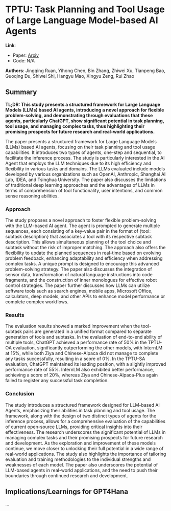 <!--- Created using: ('gpt-4',) --->
<!--- Reviewed: False --->
# TPTU: Task Planning and Tool Usage of Large Language Model-based AI Agents

**Link**:
- Paper: [Arxiv](http://arxiv.org/pdf/2308.03427v1)
- Code: N/A

**Authors**: Jingqing Ruan, Yihong Chen, Bin Zhang, Zhiwei Xu, Tianpeng Bao, Guoqing Du, Shiwei Shi, Hangyu Mao, Xingyu Zeng, Rui Zhao

## Summary

**TL;DR: This study presents a structured framework for Large Language Models (LLMs) based AI agents, introducing a novel approach for flexible problem-solving, and demonstrating through evaluations that these agents, particularly ChatGPT, show significant potential in task planning, tool usage, and managing complex tasks, thus highlighting their promising prospects for future research and real-world applications.**

The paper presents a structured framework for Large Language Models (LLMs) based AI agents, focusing on their task planning and tool usage capabilities. It introduces two types of agents, one-step and sequential, to facilitate the inference process. The study is particularly interested in the AI Agent that employs the LLM techniques due to its high efficiency and flexibility in various tasks and domains. The LLMs evaluated include models developed by various organizations such as OpenAI, Anthropic, Shanghai AI Lab, IDEA, and Tsinghua University. The paper also discusses the limitations of traditional deep learning approaches and the advantages of LLMs in terms of comprehension of tool functionality, user intentions, and common sense reasoning abilities.

### Approach

The study proposes a novel approach to foster flexible problem-solving with the LLM-based AI agent. The agent is prompted to generate multiple sequences, each consisting of a key-value pair in the format of {tool: subtask description} that associates a tool with its respective subtask description. This allows simultaneous planning of the tool choice and subtask without the risk of improper matching. The approach also offers the flexibility to update the planned sequences in real-time based on evolving problem feedback, enhancing adaptability and efficiency when addressing complex tasks. A unique prompt is designed to encourage this advanced problem-solving strategy. The paper also discusses the integration of sensor data, transformation of natural language instructions into code fragments, and the construction of inner monologues for effective robot control strategies. The paper further discusses how LLMs can utilize software tools such as search engines, mobile apps, Microsoft Office, calculators, deep models, and other APIs to enhance model performance or complete complex workflows.
### Results

The evaluation results showed a marked improvement when the tool-subtask pairs are generated in a unified format compared to separate generation of tools and subtasks. In the evaluation of end-to-end ability of multiple tools, ChatGPT achieved a performance rate of 50% in the TPTU-OA evaluation, significantly outperforming the other models, with InternLM at 15%, while both Ziya and Chinese-Alpaca did not manage to complete any tasks successfully, resulting in a score of 0%. In the TPTU-SA evaluation, ChatGPT maintained its leading position, with a slightly improved performance rate of 55%. InternLM also exhibited better performance, achieving a score of 20%, whereas Ziya and Chinese-Alpaca-Plus again failed to register any successful task completion.
### Conclusion

The study introduces a structured framework designed for LLM-based AI Agents, emphasizing their abilities in task planning and tool usage. The framework, along with the design of two distinct types of agents for the inference process, allows for a comprehensive evaluation of the capabilities of current open-source LLMs, providing critical insights into their effectiveness. The research underscores the significant potential of LLMs in managing complex tasks and their promising prospects for future research and development. As the exploration and improvement of these models continue, we move closer to unlocking their full potential in a wide range of real-world applications. The study also highlights the importance of tailoring evaluation and training methodologies to the individual strengths and weaknesses of each model. The paper also underscores the potential of LLM-based agents in real-world applications, and the need to push their boundaries through continued research and development.

## Implications/Learnings for GPT4Hana

...
